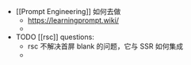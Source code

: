 - [[Prompt Engineering]] 如何去做
	- https://learningprompt.wiki/
	-
- TODO  [[rsc]] questions:
	- rsc 不解决首屏 blank 的问题，它与 SSR 如何集成
	-